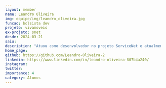 ```yaml
---
layout: member
name: Leandro Oliveira
img: equipe/img/leandro_oliveira.jpg
funcao: bolsista dev
projeto: vivamoveis
ex-projeto: snet
desde: 2024-03-21
saiu: 
description: "Atuou como desenvolvedor no projeto ServiceNet e atualmente atua como desenvolvedor full-stack no projeto VivaMóveis.com"
home_page: 
github: https://github.com/Leandro-Oliveira-2
linkedin: https://www.linkedin.com/in/leandro-oliveira-807b4a240/
instagram: 
twitter: 
importance: 4
category: Alunos
---
```

